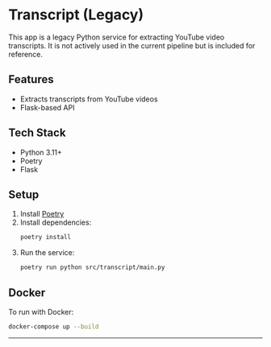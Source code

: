 # Transcript (Legacy)

This app is a legacy Python service for extracting YouTube video transcripts. It is not actively used in the current pipeline but is included for reference.

## Features
- Extracts transcripts from YouTube videos
- Flask-based API

## Tech Stack
- Python 3.11+
- Poetry
- Flask

## Setup

1. Install [Poetry](https://python-poetry.org/docs/#installation)
2. Install dependencies:
   ```bash
   poetry install
   ```
3. Run the service:
   ```bash
   poetry run python src/transcript/main.py
   ```

## Docker
To run with Docker:
```bash
docker-compose up --build
```

---
